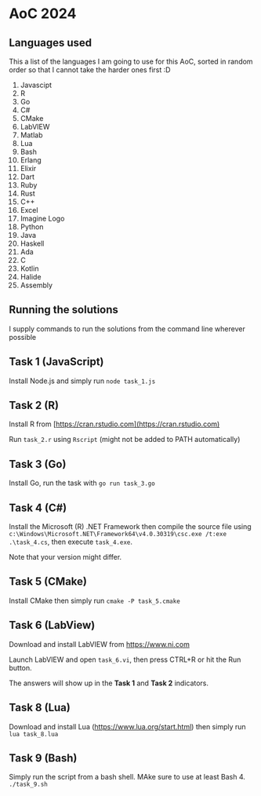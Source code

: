 # AoC 2024

## Languages used
This a list of the languages I am going to use for this AoC, sorted in random order
so that I cannot take the harder ones first :D

1. Javascipt
1. R
1. Go
1. C#
1. CMake
1. LabVIEW
1. Matlab
1. Lua
1. Bash
1. Erlang
1. Elixir
1. Dart
1. Ruby
1. Rust
1. C++
1. Excel
1. Imagine Logo
1. Python
1. Java
1. Haskell
1. Ada
1. C
1. Kotlin
1. Halide
1. Assembly

## Running the solutions
I supply commands to run the solutions from the command line wherever possible

## Task 1 (JavaScript)
Install Node.js and simply run `node task_1.js`

## Task 2 (R)
Install R from [https://cran.rstudio.com](https://cran.rstudio.com)

Run `task_2.r` using `Rscript` (might not be added to PATH automatically)

## Task 3 (Go)
Install Go, run the task with `go run task_3.go`

## Task 4 (C#)
Install the Microsoft (R) .NET Framework then compile the source file using
`c:\Windows\Microsoft.NET\Framework64\v4.0.30319\csc.exe /t:exe .\task_4.cs`, then execute `task_4.exe`. 

Note that your version might differ.

## Task 5 (CMake)
Install CMake then simply run `cmake -P task_5.cmake`

## Task 6 (LabView)
Download and install LabVIEW from https://www.ni.com

Launch LabVIEW and open `task_6.vi`, then press CTRL+R or hit the Run button.

The answers will show up in the **Task 1** and **Task 2** indicators.

## Task 8 (Lua)
Download and install Lua (https://www.lua.org/start.html) then simply run `lua task_8.lua`

## Task 9 (Bash)
Simply run the script from a bash shell. MAke sure to use at least Bash 4. `./task_9.sh` 